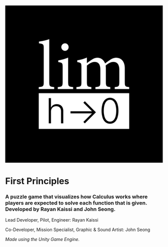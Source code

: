 ![Logo](/FirstPrinciplesLogo.png)
# First Principles
### A puzzle game that visualizes how Calculus works where players are expected to solve each function that is given. Developed by Rayan Kaissi and John Seong. ###
Lead Developer, Pilot, Engineer: Rayan Kaissi

Co-Developer, Mission Specialist, Graphic & Sound Artist: John Seong

*_Made using the Unity Game Engine._*
